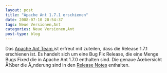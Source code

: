 ```yaml
---
layout: post
title: "Apache Ant 1.7.1 erschienen"
date: 2008-07-10 20:54:37
tags: Neue Versionen,Ant
categories: Neue Versionen,Ant
post-type: blog
---
```

Das <a href="http://ant.apache.org"  title="Apache Ant Team">Apache Ant Team </a>ist erfreut mit zuteilen, dass die Release 1.7.1 erschienen ist. Es handelt sich um eine Bug Fix Release, die eine Menge Bugs Fixed die in Apache Ant 1.7.0 enthalten sind. Die genaue Ãœbersicht Ã¼ber die Ã„nderung sind in den <a href="http://www.apache.org/dist/ant/#section_1"  title="Release Notes">Release Notes</a> enthalten.